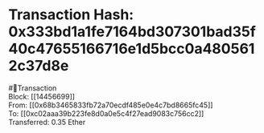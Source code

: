 
Transaction Hash: 0x333bd1a1fe7164bd307301bad35f40c47655166716e1d5bcc0a4805612c37d8e
====================================================================================
  
#💸Transaction  
Block: [[14456699]]  
From: [[0x68b3465833fb72a70ecdf485e0e4c7bd8665fc45]]  
To: [[0xc02aaa39b223fe8d0a0e5c4f27ead9083c756cc2]]  
Transferred: 0.35 Ether